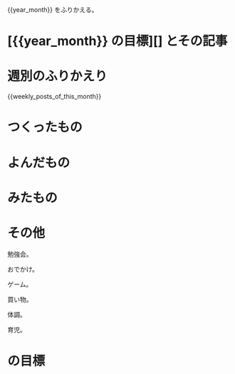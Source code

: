 {{year_month}} をふりかえる。

# [{{year_month}} の目標][] とその記事

# 週別のふりかえり

{{weekly_posts_of_this_month}}

# つくったもの

# よんだもの

# みたもの

# その他

勉強会。

おでかけ。

ゲーム。

買い物。

体調。

育児。

# の目標

